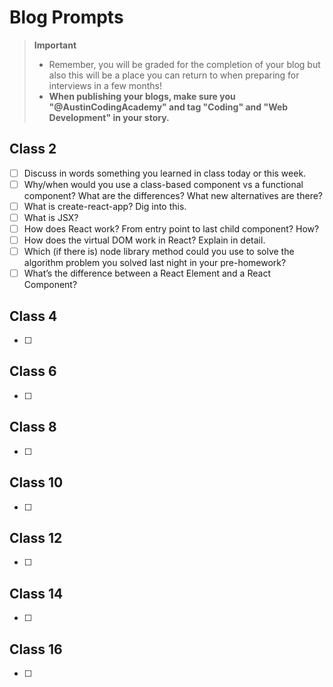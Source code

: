 # Blog Prompts

  > **Important**
  > - Remember, you will be graded for the completion of your blog but also this will be a place you can return to when preparing for interviews in a few months!
  > - **When publishing your blogs, make sure you "@AustinCodingAcademy" and tag "Coding" and "Web Development" in your story.**

## Class 2

- [ ] Discuss in words something you learned in class today or this week.
- [ ] Why/when would you use a class-based component vs a functional component? What are the differences? What new alternatives are there?
- [ ] What is create-react-app? Dig into this.
- [ ] What is JSX?
- [ ] How does React work? From entry point to last child component? How?
- [ ] How does the virtual DOM work in React? Explain in detail.
- [ ] Which (if there is) node library method could you use to solve the algorithm problem you solved last night in your pre-homework?
- [ ] What’s the difference between a React Element and a React Component?

## Class 4

- [ ]

## Class 6

- [ ]

## Class 8

- [ ]

## Class 10

- [ ]

## Class 12

- [ ]

## Class 14

- [ ]

## Class 16

- [ ]